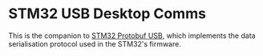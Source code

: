 # STM32 USB Desktop Comms

This is the companion to [STM32 Protobuf USB](https://github.com/atan2l/stm32-protobuf-usb), which implements the data
serialisation protocol used in the STM32's firmware.
